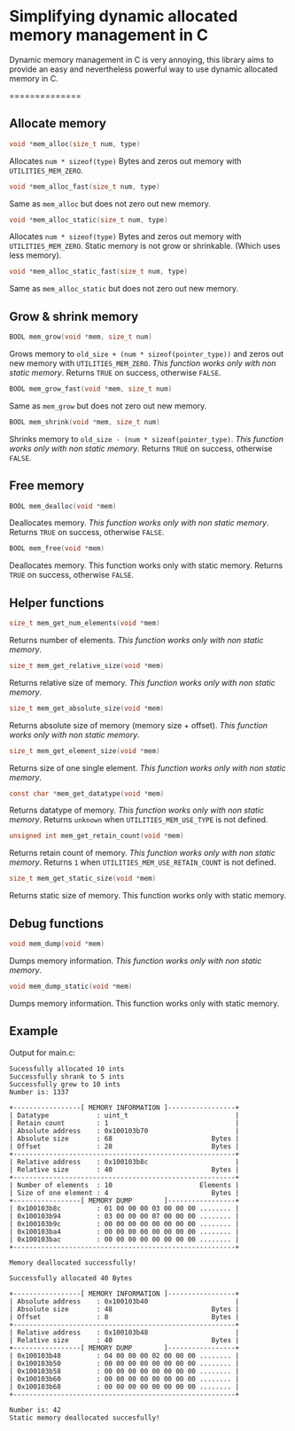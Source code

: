 # Simplifying dynamic allocated memory management in C #
Dynamic memory management in C is very annoying, this library aims to provide an easy and nevertheless powerful way to use dynamic allocated memory in C.

==============
## Allocate memory
```c
void *mem_alloc(size_t num, type)
```
Allocates `num * sizeof(type)` Bytes and zeros out memory with `UTILITIES_MEM_ZERO`.

```c
void *mem_alloc_fast(size_t num, type)
```
Same as `mem_alloc` but does not zero out new memory.

```c
void *mem_alloc_static(size_t num, type)
````
Allocates `num * sizeof(type)` Bytes and zeros out memory with `UTILITIES_MEM_ZERO`. Static memory is not grow or shrinkable. (Which uses less memory).

```c
void *mem_alloc_static_fast(size_t num, type)
````
Same as `mem_alloc_static` but does not zero out new memory.

## Grow & shrink memory
```c
BOOL mem_grow(void *mem, size_t num)
```
Grows memory to `old_size + (num * sizeof(pointer_type))` and zeros out new memory with `UTILITIES_MEM_ZERO`. *This function works only with non static memory*. Returns `TRUE` on success, otherwise `FALSE`.

```c
BOOL mem_grow_fast(void *mem, size_t num)
```
Same as `mem_grow` but does not zero out new memory.

```c
BOOL mem_shrink(void *mem, size_t num)
```
Shrinks memory to `old_size - (num * sizeof(pointer_type)`. *This function works only with non static memory*. Returns `TRUE` on success, otherwise `FALSE`.

## Free memory
```c
BOOL mem_dealloc(void *mem)
```
Deallocates memory. *This function works only with non static memory*. Returns `TRUE` on success, otherwise `FALSE`.

```c
BOOL mem_free(void *mem)
```
Deallocates memory. This function works only with static memory. Returns `TRUE` on success, otherwise `FALSE`.

## Helper functions

```c
size_t mem_get_num_elements(void *mem)
```
Returns number of elements. *This function works only with non static memory*.

```c
size_t mem_get_relative_size(void *mem)
```
Returns relative size of memory. *This function works only with non static memory*.

```c
size_t mem_get_absolute_size(void *mem)
```
Returns absolute size of memory (memory size + offset). *This function works only with non static memory*.

```c
size_t mem_get_element_size(void *mem)
```
Returns size of one single element. *This function works only with non static memory*.

```c
const char *mem_get_datatype(void *mem)
```
Returns datatype of memory. *This function works only with non static memory*. Returns `unknown` when `UTILITIES_MEM_USE_TYPE` is not defined.

```c
unsigned int mem_get_retain_count(void *mem)
```
Returns retain count of memory. *This function works only with non static memory*. Returns `1` when `UTILITIES_MEM_USE_RETAIN_COUNT` is not defined.

```c
size_t mem_get_static_size(void *mem)
```
Returns static size of memory. This function works only with static memory.

## Debug functions
```c
void mem_dump(void *mem)
```
Dumps memory information. *This function works only with non static memory*.

```c
void mem_dump_static(void *mem)
```
Dumps memory information. This function works only with static memory.

## Example

Output for main.c:
```
Sucessfully allocated 10 ints
Successfully shrank to 5 ints
Successfully grew to 10 ints
Number is: 1337

+-----------------[ MEMORY INFORMATION ]-----------------+
| Datatype            : uint_t                           |
| Retain count        : 1                                |
| Absolute address    : 0x100103b70                      |
| Absolute size       : 68                         Bytes |
| Offset              : 28                         Bytes |
+--------------------------------------------------------+
| Relative address    : 0x100103b8c                      |
| Relative size       : 40                         Bytes |
+--------------------------------------------------------+
| Number of elements  : 10                      Elements |
| Size of one element : 4                          Bytes |
+-----------------[ MEMORY DUMP        ]-----------------+
| 0x100103b8c         : 01 00 00 00 03 00 00 00 ........ |
| 0x100103b94         : 03 00 00 00 07 00 00 00 ........ |
| 0x100103b9c         : 00 00 00 00 00 00 00 00 ........ |
| 0x100103ba4         : 00 00 00 00 00 00 00 00 ........ |
| 0x100103bac         : 00 00 00 00 00 00 00 00 ........ |
+--------------------------------------------------------+

Memory deallocated successfully!

Successfully allocated 40 Bytes

+-----------------[ MEMORY INFORMATION ]-----------------+
| Absolute address    : 0x100103b40                      |
| Absolute size       : 48                         Bytes |
| Offset              : 8                          Bytes |
+--------------------------------------------------------+
| Relative address    : 0x100103b48                      |
| Relative size       : 40                         Bytes |
+-----------------[ MEMORY DUMP        ]-----------------+
| 0x100103b48         : 04 00 00 00 02 00 00 00 ........ |
| 0x100103b50         : 00 00 00 00 00 00 00 00 ........ |
| 0x100103b58         : 00 00 00 00 00 00 00 00 ........ |
| 0x100103b60         : 00 00 00 00 00 00 00 00 ........ |
| 0x100103b68         : 00 00 00 00 00 00 00 00 ........ |
+--------------------------------------------------------+

Number is: 42
Static memory deallocated succesfully!
```
